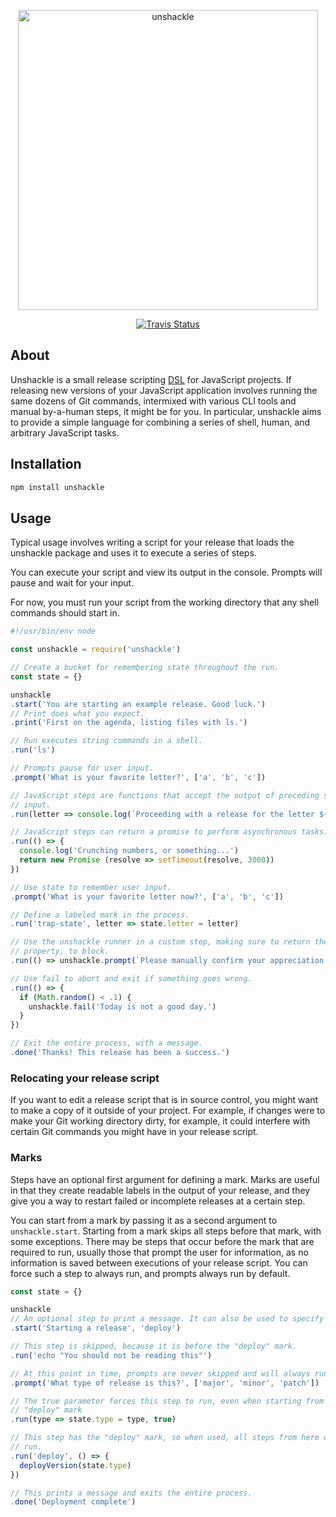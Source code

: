 <p align="center">
  <!-- Borrowed under a CC0 Public Domain license from https://pixabay.com/en/animal-game-asset-call-invertebrate-1296937/ -->
  <img alt="unshackle" src="https://cloud.githubusercontent.com/assets/1095217/19737639/cf70c50c-9b79-11e6-8d46-8d469c7c3b76.png" width="480">
</p>

<p align="center">
  <a href="https://travis-ci.org/bazaarvoice/unshackle">
    <img alt="Travis Status" src="https://travis-ci.org/bazaarvoice/unshackle.svg?branch=master">
  </a>
</p>

## About

Unshackle is a small release scripting [DSL](https://en.wikipedia.org/wiki/Domain-specific_language) for JavaScript projects. If releasing new versions of your JavaScript application involves running the same dozens of Git commands, intermixed with various CLI tools and manual by-a-human steps, it might be for you. In particular, unshackle aims to provide a simple language for combining a series of shell, human, and arbitrary JavaScript tasks.

## Installation

```bash
npm install unshackle
```

## Usage

Typical usage involves writing a script for your release that loads the unshackle
package and uses it to execute a series of steps.

You can execute your script and view its output in the console. Prompts will
pause and wait for your input.

For now, you must run your script from the working directory that any shell
commands should start in.

```javascript
#!/usr/bin/env node

const unshackle = require('unshackle')

// Create a bucket for remembering state throughout the run.
const state = {}

unshackle
.start('You are starting an example release. Good luck.')
// Print does what you expect.
.print('First on the agenda, listing files with ls.')

// Run executes string commands in a shell.
.run('ls')

// Prompts pause for user input.
.prompt('What is your favorite letter?', ['a', 'b', 'c'])

// JavaScript steps are functions that accept the output of preceding steps as
// input.
.run(letter => console.log(`Proceeding with a release for the letter ${letter}.`))

// JavaScript steps can return a promise to perform asynchronous tasks.
.run(() => {
  console.log('Crunching numbers, or something...')
  return new Promise (resolve => setTimeout(resolve, 3000))
})

// Use state to remember user input.
.prompt('What is your favorite letter now?', ['a', 'b', 'c'])

// Define a labeled mark in the process.
.run('trap-state', letter => state.letter = letter)

// Use the unshackle runner in a custom step, making sure to return the promise
// property, to block.
.run(() => unshackle.prompt(`Please manually confirm your appreciation for the letter ${state.letter}.`).promise)

// Use fail to abort and exit if something goes wrong.
.run(() => {
  if (Math.random() < .1) {
    unshackle.fail('Today is not a good day.')
  }
})

// Exit the entire process, with a message.
.done('Thanks! This release has been a success.')
```

### Relocating your release script

If you want to edit a release script that is in source control, you might want
to make a copy of it outside of your project. For example, if changes were to
make your Git working directory dirty, for example, it could interfere with
certain Git commands you might have in your release script.

### Marks

Steps have an optional first argument for defining a mark. Marks are useful in
that they create readable labels in the output of your release, and they give
you a way to restart failed or incomplete releases at a certain step.

You can start from a mark by passing it as a second argument to
`unshackle.start`. Starting from a mark skips all steps before that mark, with
some exceptions. There may be steps that occur before the mark that are
required to run, usually those that prompt the user for information, as no
information is saved between executions of your release script. You can
force such a step to always run, and prompts always run by default.

```javascript
const state = {}

unshackle
// An optional step to print a message. It can also be used to specify a mark.
.start('Starting a release', 'deploy')

// This step is skipped, because it is before the "deploy" mark.
.run('echo "You should not be reading this"')

// At this point in time, prompts are never skipped and will always run.
.prompt('What type of release is this?', ['major', 'minor', 'patch'])

// The true parameter forces this step to run, even when starting from the
// "deploy" mark
.run(type => state.type = type, true)

// This step has the "deploy" mark, so when used, all steps from here on will
// run.
.run('deploy', () => {
  deployVersion(state.type)
})

// This prints a message and exits the entire process.
.done('Deployment complete')
```
